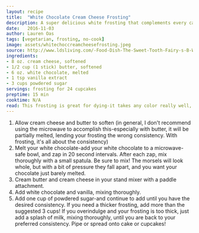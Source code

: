 ```yaml
---
layout: recipe
title:  "White Chocolate Cream Cheese Frosting"
description: A super delicious white frosting that complements every cake flavor.
date:   2016-11-03
author: Lauren Oas
tags: [vegetarian, frosting, no-cook]
image: assets/whitechoccreamcheesefrosting.jpeg
source: http://www.ldsliving.com/-Food-Dish-The-Sweet-Tooth-Fairy-s-B-W-Chocolate-Cupcake-Recipe/s/69294
ingredients:
- 8 oz. cream cheese, softened
- 1/2 cup (1 stick) butter, softened
- 6 oz. white chocolate, melted
- 1 tsp vanilla extract
- 3 cups powdered sugar
servings: frosting for 24 cupcakes
preptime: 15 min
cooktime: N/A
read: This frosting is great for dying-it takes any color really well, and it's especially easy to manage color strengths. Just be sure to start small. When melting your white chocolate, be VERY careful not to burn in-not only will the consistency be like cottage cheese, but the charred flavor will ruin both the white chocolate flavor and the frosting, should you add it.
---
```

1. Allow cream cheese and butter to soften (in general, I don't recommend using the microwave to accomplish this-especially with butter, it will be partially melted, lending your frosting the wrong consistency. With frosting, it's all about the consistency)
2. Melt your white chocolate-add your white chocolate to a microwave-safe bowl, and zap in 20 second intervals. After each zap, mix thoroughly with a small spatula. Be sure to mix! The morsels will look whole, but with a bit of pressure they fall apart, and you want your chocolate just barely melted.
3. Cream butter and cream cheese in your stand mixer with a paddle attachment.
4. Add white chocolate and vanilla, mixing thoroughly.
5. Add one cup of powdered sugar-and continue to add until you have the desired consistency. If you need a thicker frosting, add more than the suggested 3 cups! If you overindulge and your frosting is too thick, just add a splash of milk, mixing thoroughly, until you are back to your preferred consistency.
Pipe or spread onto cake or cupcakes!